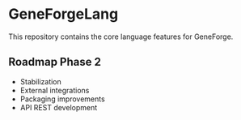﻿# GeneForgeLang

This repository contains the core language features for GeneForge.

## Roadmap Phase 2

- Stabilization
- External integrations
- Packaging improvements
- API REST development
